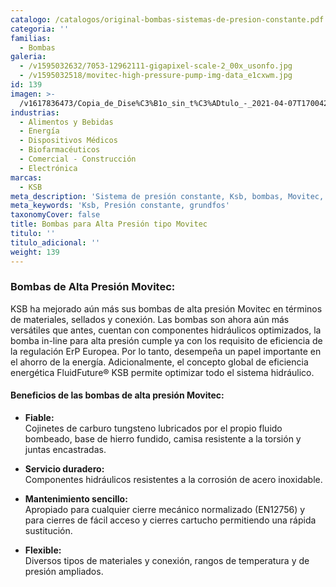 ```yaml
---
catalogo: /catalogos/original-bombas-sistemas-de-presion-constante.pdf
categoria: ''
familias:
  - Bombas
galeria:
  - /v1595032632/7053-12962111-gigapixel-scale-2_00x_usonfo.jpg
  - /v1595032518/movitec-high-pressure-pump-img-data_e1cxwm.jpg
id: 139
imagen: >-
  /v1617836473/Copia_de_Dise%C3%B1o_sin_t%C3%ADtulo_-_2021-04-07T170042.138_x7vpxs.png
industrias:
  - Alimentos y Bebidas
  - Energía
  - Dispositivos Médicos
  - Biofarmacéuticos
  - Comercial - Construcción
  - Electrónica
marcas:
  - KSB
meta_description: 'Sistema de presión constante, Ksb, bombas, Movitec, alta presión'
meta_keywords: 'Ksb, Presión constante, grundfos'
taxonomyCover: false
title: Bombas para Alta Presión tipo Movitec
titulo: ''
titulo_adicional: ''
weight: 139
---
```



### **Bombas de Alta Presión Movitec:**

KSB ha mejorado aún más sus bombas de alta presión Movitec en términos de materiales, sellados y conexión. Las bombas son ahora aún más versátiles que antes, cuentan con componentes hidráulicos optimizados, la bomba in-line para alta presión cumple ya con los requisito de eficiencia de la regulación ErP Europea. Por lo tanto, desempeña un papel importante en el ahorro de la energía. Adicionalmente, el concepto global de eficiencia energética FluidFuture® KSB permite optimizar todo el sistema hidráulico.

#### Beneficios de las bombas de alta presión Movitec:

* **Fiable:**  
  Cojinetes de carburo tungsteno lubricados por el propio fluido bombeado, base de hierro fundido, camisa resistente a la torsión y juntas encastradas.


* **Servicio duradero:**  
  Componentes hidráulicos resistentes a la corrosión de acero inoxidable.


* **Mantenimiento sencillo:**  
  Apropiado para cualquier cierre mecánico normalizado (EN12756) y para cierres de fácil acceso y cierres cartucho permitiendo una rápida sustitución.


* **Flexible:**  
  Diversos tipos de materiales y conexión, rangos de temperatura y de presión ampliados.
